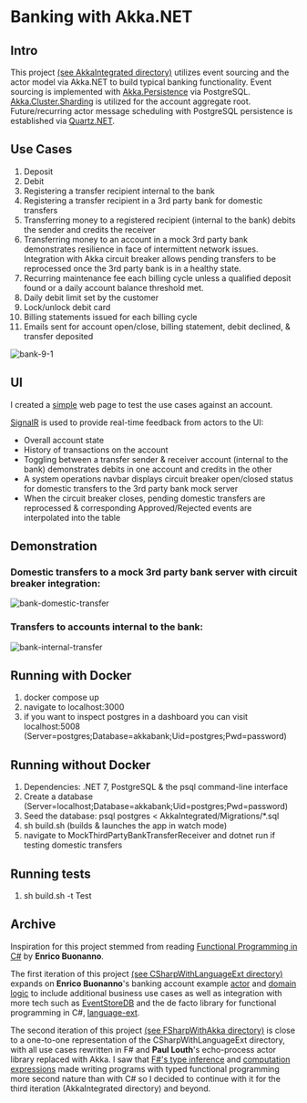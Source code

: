 # Banking with Akka.NET

## Intro
This project [(see AkkaIntegrated directory)](https://github.com/danne931/akka-dotnet-bank/tree/main/AkkaIntegrated) utilizes event sourcing and the actor model via Akka.NET to build typical banking functionality.  Event sourcing is implemented with [Akka.Persistence](https://getakka.net/articles/persistence/architecture.html) via PostgreSQL.  [Akka.Cluster.Sharding](https://getakka.net/articles/clustering/cluster-sharding.html) is utilized for the account aggregate root.  Future/recurring actor message scheduling with PostgreSQL persistence is established via [Quartz.NET](https://www.quartz-scheduler.net/).

## Use Cases
1. Deposit
2. Debit
3. Registering a transfer recipient internal to the bank
4. Registering a transfer recipient in a 3rd party bank for domestic transfers
5. Transferring money to a registered recipient (internal to the bank) debits the sender and credits the receiver
6. Transferring money to an account in a mock 3rd party bank demonstrates resilience in face of intermittent network issues.  Integration with Akka circuit breaker allows pending transfers to be reprocessed once the 3rd party bank is in a healthy state.
7. Recurring maintenance fee each billing cycle unless a qualified deposit found or a daily account balance threshold met.
8. Daily debit limit set by the customer
9. Lock/unlock debit card
10. Billing statements issued for each billing cycle
11. Emails sent for account open/close, billing statement, debit declined, & transfer deposited

![bank-9-1](https://github.com/danne931/akka-dotnet-bank/assets/4181901/b9d0a710-7ef6-43f2-8ac7-4580746f8853)

## UI
I created a [simple](https://github.com/danne931/akka-dotnet-bank/blob/main/AkkaIntegrated/wwwroot/js/account.js)
web page to test the use cases against an account.

[SignalR](https://dotnet.microsoft.com/en-us/apps/aspnet/signalr) is used to provide real-time feedback from actors to the UI:
- Overall account state
- History of transactions on the account
- Toggling between a transfer sender & receiver account (internal to the bank) demonstrates debits in one account and credits in the other
- A system operations navbar displays circuit breaker open/closed status for domestic transfers to the 3rd party bank mock server
- When the circuit breaker closes, pending domestic transfers are reprocessed & corresponding Approved/Rejected events are interpolated into the table

## Demonstration
### Domestic transfers to a mock 3rd party bank server with circuit breaker integration:
![bank-domestic-transfer](https://github.com/danne931/akka-dotnet-bank/assets/4181901/0c504ddd-8b56-4bcb-9001-107f4833e3d1)
### Transfers to accounts internal to the bank:
![bank-internal-transfer](https://github.com/danne931/akka-dotnet-bank/assets/4181901/fd71e49f-f08b-4af1-9a64-3bac96490d98)

## Running with Docker
1. docker compose up
2. navigate to localhost:3000
3. if you want to inspect postgres in a dashboard you can visit localhost:5008 (Server=postgres;Database=akkabank;Uid=postgres;Pwd=password)

## Running without Docker
1. Dependencies: .NET 7, PostgreSQL & the psql command-line interface
2. Create a database (Server=localhost;Database=akkabank;Uid=postgres;Pwd=password)
3. Seed the database: psql postgres < AkkaIntegrated/Migrations/*.sql
4. sh build.sh (builds & launches the app in watch mode)
5. navigate to MockThirdPartyBankTransferReceiver and dotnet run if testing domestic transfers

## Running tests
1. sh build.sh -t Test

## Archive
Inspiration for this project stemmed from reading [Functional Programming in C#](https://www.manning.com/books/functional-programming-in-c-sharp-second-edition)
by **Enrico Buonanno**.  

The first iteration of this project [(see CSharpWithLanguageExt directory)](https://github.com/danne931/akka-dotnet-bank/tree/main/Archive/CSharpWithLanguageExt) expands on **Enrico Buonanno**'s banking account example [actor](https://github.com/la-yumba/functional-csharp-code-2/blob/master/Examples/Chapter19/Boc/AccountProcess.cs)
and [domain logic](https://github.com/la-yumba/functional-csharp-code-2/blob/master/Examples/Chapter13/Domain/Account.cs) to include
additional business use cases as well as integration with more tech such as [EventStoreDB](https://www.eventstore.com/eventstoredb) and the
de facto library for functional programming in C#, [language-ext](https://github.com/louthy/language-ext).

The second iteration of this project [(see FSharpWithAkka directory)](https://github.com/danne931/akka-dotnet-bank/tree/main/Archive/FSharpWithAkka) is close to a one-to-one representation of the CSharpWithLanguageExt directory, with all use cases rewritten in F# and **Paul Louth**'s echo-process actor library replaced with Akka.  I saw that [F#'s type inference](https://learn.microsoft.com/en-us/dotnet/fsharp/language-reference/type-inference) and [computation expressions](https://learn.microsoft.com/en-us/dotnet/fsharp/language-reference/computation-expressions) made writing programs with typed functional programming more second nature than with C# so I decided to continue with it for the third iteration (AkkaIntegrated directory) and beyond.
